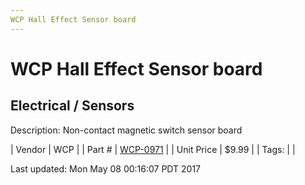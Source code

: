 ```yaml
---
WCP Hall Effect Sensor board
---
```

# WCP Hall Effect Sensor board
## Electrical / Sensors
Description: 	Non-contact magnetic switch sensor board 

| Vendor | WCP | 
| Part # | [WCP-0971](http://www.wcproducts.net/sensors) | 
| Unit Price | $9.99 | 
| Tags: |  | 

Last updated: Mon May 08 00:16:07 PDT 2017